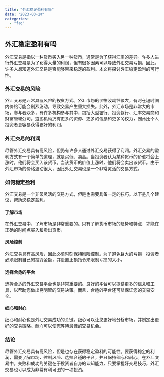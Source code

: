 ```yaml
---
title: "外汇稳定盈利有吗"
date: "2023-03-28"
categories: 
  - "faq"
---
```


## 外汇稳定盈利有吗

外汇交易是指以一种货币买入另一种货币，通常是为了获得汇率的差异。许多人进行外汇交易是为了获得大量的利润，但有很多因素可以导致外汇交易亏损。因此，许多人想知道外汇交易是否能够带来稳定的盈利。本文将探讨外汇稳定盈利的可行性。

### 外汇交易的风险

外汇交易是非常具有风险的投资方式。外汇市场的价格波动性很大，有时在短时间内价格可能会剧烈波动，导致交易产生重大损失。此外，外汇市场是非常大的市场，参与者众多，有许多机构参与其中，包括大型银行、投资银行、汇率交易商和财富管理公司。这些机构拥有更多的资源、更多的信息和更多的权力，因此比个人投资者更容易获得更好的利润。

### 外汇交易的利润

尽管外汇交易具有高风险，但仍有许多人通过外汇交易获得了利润。外汇交易的盈利方式有一个简单的道理，就是买低、卖高。当投资者认为某种货币的价值将会上涨时，他们将会买入该货币。当该货币的价值上涨时，他们将会卖出该货币。由于外汇市场的价格波动很大，因此外汇交易也是一个非常灵活的交易方式。

### 如何稳定盈利

外汇交易是一个非常灵活的交易方式，但是也需要具备一定的技巧。以下是几个建议，帮助您稳定盈利。

#### 了解市场

在外汇交易中，了解市场是非常重要的。只有了解货币市场的趋势和特点，才能在正确的时间点买入和卖出货币。

#### 风险控制

外汇交易具有高风险，因此必须时刻保持风险控制。为了避免巨大的亏损，投资者必须限制自己的投资金额，并设置止损指令来限制亏损的大小。

#### 选择合适的平台

选择合适的外汇交易平台也是非常重要的。良好的平台可以提供更多的信息和工具，以帮助您做出更明智的交易决策。而且，合适的平台还可以保证您的交易安全。

#### 细心和耐心

细心和耐心也是外汇交易成功的关键。细心可以让您更好地分析市场，并制定出更好的交易策略。耐心可以使您等待最佳的交易机会。

### 结论

尽管外汇交易具有高风险，但是也存在获得稳定盈利的可能性。要获得稳定的利润，需要了解市场、控制风险、选择合适的平台，并且保持细心和耐心。在外汇交易中，失败和成功的关键在于投资者自身的认知能力，只要掌握好交易技巧，外汇交易也可以成为非常有利可图的一项投资。
